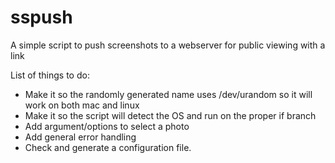 # sspush
A simple script to push screenshots to a webserver for public viewing with a link

List of things to do:
- Make it so the randomly generated name uses /dev/urandom so it will work on both mac and linux
- Make it so the script will detect the OS and run on the proper if branch
- Add argument/options to select a photo
- Add general error handling
- Check and generate a configuration file.

